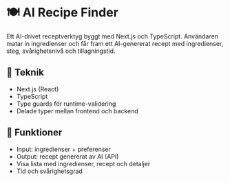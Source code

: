 # 🍽️ AI Recipe Finder

Ett AI-drivet receptverktyg byggt med Next.js och TypeScript. Användaren matar in ingredienser och får fram ett AI-genererat recept med ingredienser, steg, svårighetsnivå och tillagningstid.

## 🔧 Teknik

- Next.js (React)
- TypeScript
- Type guards för runtime-validering
- Delade typer mellan frontend och backend

## 🧠 Funktioner

- Input: ingredienser + preferenser
- Output: recept genererat av AI (API)
- Visa lista med ingredienser, recept och detaljer
- Tid och svårighetsgrad
